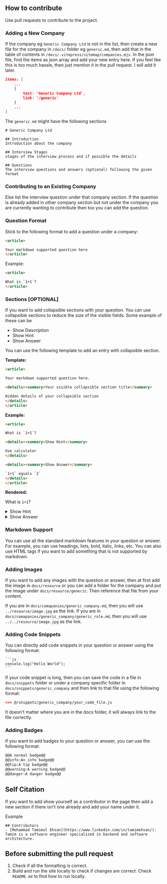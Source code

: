 ## How to contribute

Use pull requests to contribute to the project.

### Adding a New Company
If the company eg `Generic Company Ltd` is not in the list, then create a new file for the company in `/docs/` folder eg `generic.md`, then add that in the table of contents in `/docs/.vitepress/sitemap/companies.mjs`. In the json file, find the items as json array and add your new entry here. If you feel like this is too much hassle, then just mention it in the pull request. I will add it later.

```json
items: [
    ...
    {
        text: 'Generic Company Ltd', 
        link: '/generic'
    } 
    ...
]
```

The `generic.md` might have the following sections
```
# Generic Company Ltd

## Introduction
Introduction about the company

## Interview Stages
stages of the interview process and if possible the details

## Questions
The interview questions and answers (optional) following the given format
```
### Contributing to an Existing Company
Else list the interview question under that company section. If the question is already added in other company section but not under the company you are currently wanting to contribute then too you can add the question.

### Question Format
Stick to the following format to add a question under a company:
```html
<article>

Your markdown supported question here
</article>
```
Example:
```html
<article>

What is `1+1`?
</article>
```

### Sections [OPTIONAL] 
If you want to add collapsible sections with your question. You can use collapsible sections to reduce the size of the visible fields. Some example of these can be 

- Show Description
- Show Hint
- Show Answer

You can use the following template to add an entry with collapsible section.

**Template:**
```html
<article>

Your markdown supported question here.

<details><summary>Your visible collapsible section title</summary>

Hidden details of your collapsible section
</details>
</article>
```

**Example:**
```html
<article>

What is `1+1`?

<details><summary>Show Hint</summary>

Use calculator
</details>

<details><summary>Show Answer</summary>

`1+1` equals `2`
</details>
</article>
```
**Rendered:**

<article>

What is `1+1`?
<details><summary>Show Hint</summary>

Use calculator
</details>

<details><summary>Show Answer</summary>

`1+1` equals `2`
</details>
</article>

### Markdown Support
You can use all the standard markdown features in your question or answer. For example, you can use headings, lists, bold, italic, links, etc. You can also use HTML tags if you want to add something that is not supported by markdown.

### Adding Images
If you want to add any images with the question or answer, then at first add the image in `docs/resource` or you can add a folder for the company and put the image under `docs/resource/generic`. Then reference that file from your content. 

If you are in `docs/comapanies/generic_company.md`, then you will use `../resource/image.jpg` as the link. If you are in `docs/comapanies/generic_company/generic_role.md`, then you will use `../../resource/image.jpg` as the link.

### Adding Code Snippets
You can directly add code snippets in your question or answer using the following format:

    ```js
    console.log("Hello World");
    ```

If your code snippet is long, then you can save the code in a file in `docs/snippets` folder or under a company specific folder in `docs/snippets/generic_company` and then link to that file using the following format:

```html
<<< @/snippets/generic_company/your_code_file.js
```
It doesn't matter where you are in the docs folder, it will always link to the file correctly.

### Adding Badges
If you want to add badges to your question or answer, you can use the following format:

```html
@@A normal badge@@
@@info:An info badge@@
@@tip:A tip badge@@
@@warning:A warning badge@@
@@danger:A danger badge@@
```

## Self Citation
If you want to add show yourself as a contributor in the page then add a new section if there isn't one already and add your name under it. 

Example

```
## Contributors
- [Mohammad Tamimul Ehsan](https://www.linkedin.com/in/tamimehsan/): Tamim is a software engineer specialized in backend and software architecture.  
```

## Before submitting the pull request

1. Check if all the formatting is correct.
1. Build and run the site locally to check if changes are correct. Check `README.md` to find how to run locally.
